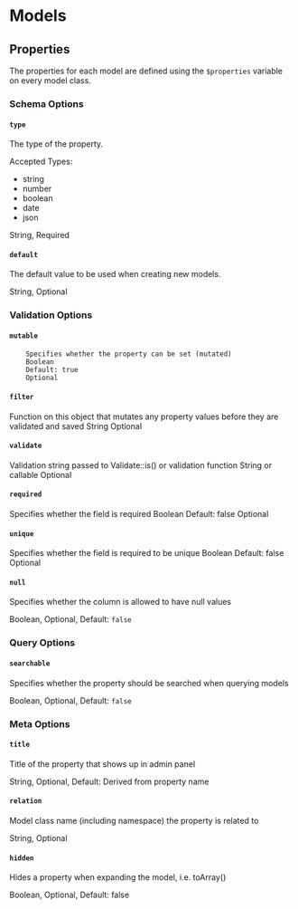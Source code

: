 Models
=====

## Properties

The properties for each model are defined using the `$properties` variable on every model class.

### Schema Options

#### `type`

The type of the property.

Accepted Types:
- string
- number
- boolean
- date
- json

String, Required

#### `default`

The default value to be used when creating new models.

String, Optional

### Validation Options

#### `mutable`
        Specifies whether the property can be set (mutated)
        Boolean
        Default: true
        Optional

#### `filter`

Function on this object that mutates any property values before they are validated and saved
        String
        Optional

#### `validate`

Validation string passed to Validate::is() or validation function
        String or callable
        Optional

#### `required`

Specifies whether the field is required
        Boolean
        Default: false
        Optional

#### `unique`

Specifies whether the field is required to be unique
        Boolean
        Default: false
        Optional

#### `null`

Specifies whether the column is allowed to have null values

Boolean, Optional, Default: `false`

### Query Options

#### `searchable`

Specifies whether the property should be searched when querying models

Boolean, Optional, Default: `false`

### Meta Options

#### `title`

Title of the property that shows up in admin panel

String, Optional, Default: Derived from property name

#### `relation`

Model class name (including namespace) the property is related to

String, Optional

#### `hidden`

Hides a property when expanding the model, i.e. toArray()

Boolean, Optional, Default: false